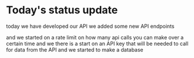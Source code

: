 # Today's status update

today we have developed our API we added some new API endpoints

and we started on a rate limit on how many api calls you can make over a certain time and we there is a start on an API key that will be needed to call for data from the API
and we started to make a database 